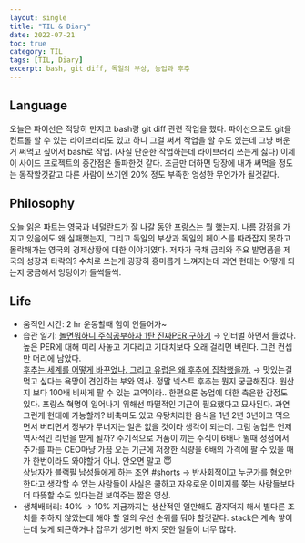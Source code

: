 ```yaml
---
layout: single
title: "TIL & Diary"
date: 2022-07-21
toc: true
category: TIL
tags: [TIL, Diary]
excerpt: bash, git diff, 독일의 부상, 농업과 후추
---
```


## Language
오늘은 파이선은 적당히 만지고 bash랑 git diff 관련 작업을 했다. 파이선으로도 git을 컨트롤 할 수 있는 라이브러리도 있고 하니 그걸 써서 작업을 할 수도 있는데 그냥 배운거 써먹고 싶어서 bash로 작업. (사실 단순한 작업하는데 라이브러리 쓰는게 싫다) 이제 이 사이드 프로젝트의 중간점은 돌파한것 같다. 조금만 더하면 당장에 내가 써먹을 정도는 동작할것같고 다른 사람이 쓰기엔 20% 정도 부족한 엉성한 무언가가 될것같다.

## Philosophy
오늘 읽은 파트는 영국과 네덜란드가 잘 나갈 동안 프랑스는 뭘 했는지. 나름 강점을 가지고 있음에도 왜 실패했는지, 그리고 독일의 부상과 독일의 페이스를 따라잡지 못하고 몰락해가는 영국의 경제상황에 대한 이야기였다. 저자가 국채 금리와 주요 발명품을 제국의 성장과 타락의? 수치로 쓰는게 굉장히 흥미롭게 느껴지는데 과연 현대는 어떻게 되는지 궁금해서 엉덩이가 들썩들썩.  

## Life
- 움직인 시간: 2 hr 운동할때 힘이 안들어가~
- 습관 일기:
 [놀면뭐하니 주식공부하자 1탄 진짜PER 구하기](https://www.youtube.com/watch?v=KsE1pfA0Y3Q)  → 인터벌 하면서 들었다. 높은 PER에 대해 미리 사놓고 기다리고 기대치보다 오래 걸리면 버린다. 그런 컨셉만 머리에 남았다.  
 [후추는 세계를 어떻게 바꾸었나. 그리고 유럽은 왜 후추에 집착했을까.](https://www.youtube.com/watch?v=sKsxHNBleT4)  → 맛있는걸 먹고 싶다는 욕망이 견인하는 부와 역사. 정말 넥스트 후추는 뭔지 궁금해진다. 원산지 보다 100배 비싸게 팔 수 있는 교역이라.. 한편으론 농업에 대한 측은한 감정도 있다. 프랑스 혁명이 일어나기 위해선 파멸적인 기근이 필요했다고 묘사된다. 과연 그런게 현대에 가능할까? 비축미도 있고 유탕처리한 음식을 1년 2년 3년이고 먹으면서 버티면서 정부가 무너지는 일은 없을 것이라 생각이 되는데. 그럼 농업은 언제 역사적인 리턴을 받게 될까? 주기적으로 거품이 끼는 주식이 6배나 뛸때 정점에서 주가를 파는 CEO마냥 가끔 오는 기근에 저장한 식량을 6배의 가격에 팔 수 있을 때가 한번이라도 와야할거 아냐. 안오면 말고 😇  
 [상남자가 블랙필 남성들에게 하는 조언 #shorts](https://www.youtube.com/shorts/CWE5iiG0Ld8)  → 반사회적이고 누군가를 혐오만 한다고 생각할 수 있는 사람들이 사실은 쿨하고 자유로운 이미지를 쫒는 사람들보다 더 따뜻할 수도 있다는걸 보여주는 짧은 영상.
- 생체배터리: 40% → 10% 지금까지는 생산적인 일만해도 감지덕지 해서 별다른 조치를 취하지 않았는데 해야 할 일의 우선 순위를 둬야 할것같다. stack은 계속 쌓이는데 늦게 퇴근하거나 잡무가 생기면 하지 못한 일들이 너무 많다.